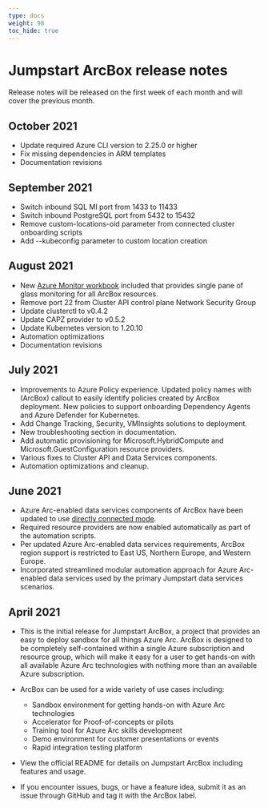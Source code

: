 ```yaml
---
type: docs
weight: 98
toc_hide: true
---
```


# Jumpstart ArcBox release notes

Release notes will be released on the first week of each month and will cover the previous month.

## October 2021

* Update required Azure CLI version to 2.25.0 or higher
* Fix missing dependencies in ARM templates
* Documentation revisions

## September 2021

* Switch inbound SQL MI port from 1433 to 11433
* Switch inbound PostgreSQL port from 5432 to 15432
* Remove custom-locations-oid parameter from connected cluster onboarding scripts
* Add --kubeconfig parameter to custom location creation

## August 2021

* New [Azure Monitor workbook](https://azurearcjumpstart.io/azure_jumpstart_arcbox/workbook/) included that provides single pane of glass monitoring for all ArcBox resources.
* Remove port 22 from Cluster API control plane Network Security Group
* Update clusterctl to v0.4.2
* Update CAPZ provider to v0.5.2
* Update Kubernetes version to 1.20.10
* Automation optimizations
* Documentation revisions

## July 2021

* Improvements to Azure Policy experience. Updated policy names with (ArcBox) callout to easily identify policies created by ArcBox deployment. New policies to support onboarding Dependency Agents and Azure Defender for Kubernetes.
* Add Change Tracking, Security, VMInsights solutions to deployment.
* New troubleshooting section in documentation.
* Add automatic provisioning for Microsoft.HybridCompute and Microsoft.GuestConfiguration resource providers.
* Various fixes to Cluster API and Data Services components.
* Automation optimizations and cleanup.

## June 2021

* Azure Arc-enabled data services components of ArcBox have been updated to use [directly connected mode](https://docs.microsoft.com/en-us/azure/azure-arc/data/connectivity#connectivity-modes).
* Required resource providers are now enabled automatically as part of the automation scripts.
* Per updated Azure Arc-enabled data services requirements, ArcBox region support is restricted to East US, Northern Europe, and Western Europe.
* Incorporated streamlined modular automation approach for Azure Arc-enabled data services used by the primary Jumpstart data services scenarios.

## April 2021

* This is the initial release for Jumpstart ArcBox, a project that provides an easy to deploy sandbox for all things Azure Arc. ArcBox is designed to be completely self-contained within a single Azure subscription and resource group, which will make it easy for a user to get hands-on with all available Azure Arc technologies with nothing more than an available Azure subscription.

* ArcBox can be used for a wide variety of use cases including:
  * Sandbox environment for getting hands-on with Azure Arc technologies
  * Accelerator for Proof-of-concepts or pilots
  * Training tool for Azure Arc skills development
  * Demo environment for customer presentations or events
  * Rapid integration testing platform

* View the official README for details on Jumpstart ArcBox including features and usage.

* If you encounter issues, bugs, or have a feature idea, submit it as an issue through GitHub and tag it with the ArcBox label.
